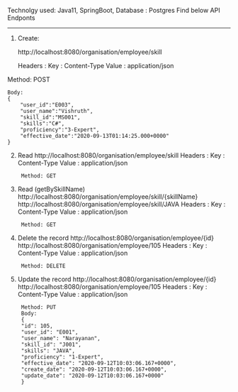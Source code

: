 Technolgy used: Java11, SpringBoot, 
Database : Postgres
Find below API Endponts

-----------------------------------------------------------------
1) Create:

	http://localhost:8080/organisation/employee/skill
	
	Headers :
			Key : Content-Type 
			Value : application/json

Method: POST

	Body:
	{
		"user_id":"E003",
		"user_name":"Vishruth",
		"skill_id":"MS001",
		"skills":"C#",
		"proficiency":"3-Expert",
		"effective_date":"2020-09-13T01:14:25.000+0000"
	}
2) Read 
	http://localhost:8080/organisation/employee/skill
		Headers :
			Key : Content-Type 
			Value : application/json

		Method: GET
3) Read (getBySkillName)
	http://localhost:8080/organisation/employee/skill/{skillName}
	http://localhost:8080/organisation/employee/skill/JAVA
	Headers :
			Key : Content-Type 
			Value : application/json

		Method: GET
4) Delete the record
	http://localhost:8080/organisation/employee/{id}
	http://localhost:8080/organisation/employee/105
	Headers :
			Key : Content-Type 
			Value : application/json

		Method: DELETE
5) Update the record
	http://localhost:8080/organisation/employee/{id}
	http://localhost:8080/organisation/employee/105
	Headers :
			Key : Content-Type 
			Value : application/json

		Method: PUT
		Body:
		{
        "id": 105,
        "user_id": "E001",
        "user_name": "Narayanan",
        "skill_id": "J001",
        "skills": "JAVA",
        "proficiency": "1-Expert",
        "effective_date": "2020-09-12T10:03:06.167+0000",
        "create_date": "2020-09-12T10:03:06.167+0000",
        "update_date": "2020-09-12T10:03:06.167+0000"
		}
